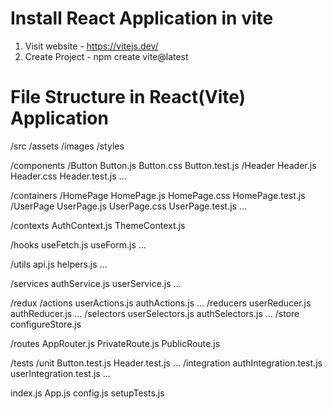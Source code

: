 # Install React Application in vite

1. Visit website - https://vitejs.dev/
2. Create Project - npm create vite@latest

# File Structure in React(Vite) Application
/src
  /assets
    /images
    /styles

  /components
    /Button
      Button.js
      Button.css
      Button.test.js
    /Header
      Header.js
      Header.css
      Header.test.js
    ...

  /containers
    /HomePage
      HomePage.js
      HomePage.css
      HomePage.test.js
    /UserPage
      UserPage.js
      UserPage.css
      UserPage.test.js
    ...

  /contexts
    AuthContext.js
    ThemeContext.js
    
  /hooks
    useFetch.js
    useForm.js
    ...

  /utils
    api.js
    helpers.js
    ...

  /services
    authService.js
    userService.js
    ...

  /redux
    /actions
      userActions.js
      authActions.js
      ...
    /reducers
      userReducer.js
      authReducer.js
      ...
    /selectors
      userSelectors.js
      authSelectors.js
      ...
    /store
      configureStore.js

  /routes
    AppRouter.js
    PrivateRoute.js
    PublicRoute.js

  /tests
    /unit
      Button.test.js
      Header.test.js
      ...
    /integration
      authIntegration.test.js
      userIntegration.test.js
      ...

  index.js
  App.js
  config.js
  setupTests.js
                               